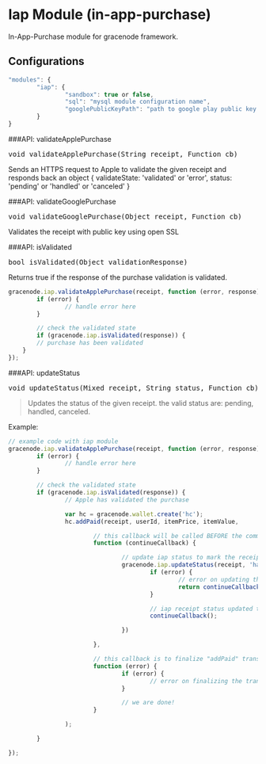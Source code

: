 # Iap Module (in-app-purchase)

In-App-Purchase module for gracenode framework.

## Configurations
```javascript
"modules": {
        "iap": {
                "sandbox": true or false,
                "sql": "mysql module configuration name",
                "googlePublicKeyPath": "path to google play public key files" // the file names MUST be specific (for live: iap-live, for sandbox: iap-sandbox)
        }
}
```

###API: validateApplePurchase

<pre>
void validateApplePurchase(String receipt, Function cb)
</pre>

Sends an HTTPS request to Apple to validate the given receipt and responds back an object { validateState: 'validated' or 'error', status: 'pending' or 'handled' or 'canceled' }

###API: validateGooglePurchase

<pre>
void validateGooglePurchase(Object receipt, Function cb)
</pre>

Validates the receipt with public key using open SSL

###API: isValidated

<pre>
bool isValidated(Object validationResponse)
</pre>

Returns true if the response of the purchase validation is validated.

```javascript
gracenode.iap.validateApplePurchase(receipt, function (error, response) {
        if (error) {
                // handle error here
        }

        // check the validated state
        if (gracenode.iap.isValidated(response)) {
		// purchase has been validated
	}
});
```

###API: updateStatus

<pre>
void updateStatus(Mixed receipt, String status, Function cb)
</pre>
> Updates the status of the given receipt. the valid status are: pending, handled, canceled.

Example:
```javascript
// example code with iap module
gracenode.iap.validateApplePurchase(receipt, function (error, response) {
        if (error) {
                // handle error here
        }

        // check the validated state
        if (gracenode.iap.isValidated(response)) {
                // Apple has validated the purchase

                var hc = gracenode.wallet.create('hc');
                hc.addPaid(receipt, userId, itemPrice, itemValue,

                        // this callback will be called BEFORE the commit of "addPaid"
                        function (continueCallback) {

                                // update iap status to mark the receipt as "handled"
                                gracenode.iap.updateStatus(receipt, 'handled', function (error) {
                                        if (error) {
                                                // error on updating the status to "handled"
                                                return continueCallback(error); // this will make "addPaid" to auto-rollback
                                        }

                                        // iap receipt status updated to "handled" now commit
                                        continueCallback();

                                })

                        },

                        // this callback is to finalize "addPaid" transaction
                        function (error) {
                                if (error) {
                                        // error on finalizing the transaction
                                }

                                // we are done!
                        }

                );

        }

});
```
